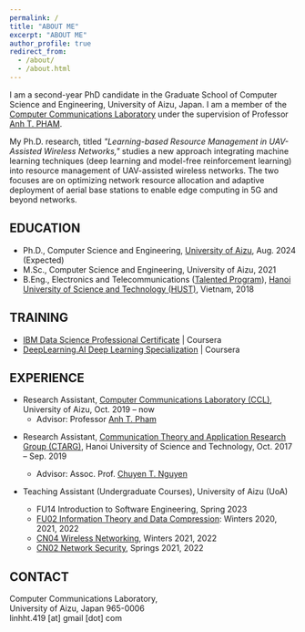 ```yaml
---
permalink: /
title: "ABOUT ME"
excerpt: "ABOUT ME"
author_profile: true
redirect_from: 
  - /about/
  - /about.html
---
```


I am a second-year PhD candidate in the Graduate School of Computer Science and Engineering, University of Aizu, Japan. I am a member of the [Computer Communications Laboratory](http://web-ext.u-aizu.ac.jp/labs/ce-cc/) under the supervision of Professor [Anh T. PHAM](https://u-aizu.ac.jp/~pham/). 

My Ph.D. research, titled _"Learning-based Resource Management in UAV-Assisted Wireless Networks,"_ studies a new approach integrating machine learning techniques (deep learning and model-free reinforcement learning) into resource management of UAV-assisted wireless networks. The two focuses are on optimizing network resource allocation and adaptive deployment of aerial base stations to enable edge computing in 5G and beyond networks.

<!-- My interests include statistics, data analysis, and data-driven forecasting. I am passionate and curious about finding insights from large-scale data and developing data-driven solutions to business problems.  -->

## EDUCATION
* Ph.D., Computer Science and Engineering, [University of Aizu](https://u-aizu.ac.jp/en/), Aug. 2024 (Expected)
* M.Sc., Computer Science and Engineering, University of Aizu, 2021
* B.Eng., Electronics and Telecommunications ([Talented Program](https://en.hust.edu.vn/elitech)), [Hanoi University of Science and Technology (HUST)](https://en.hust.edu.vn/web/en/home), Vietnam, 2018

## TRAINING 
* [IBM Data Science Professional Certificate](https://www.coursera.org/professional-certificates/ibm-data-science) \| Coursera 
* [DeepLearning.AI Deep Learning Specialization](https://www.coursera.org/specializations/deep-learning) \| Coursera 

## EXPERIENCE
* Research Assistant, [Computer Communications Laboratory (CCL)](http://web-ext.u-aizu.ac.jp/labs/ce-cc/), University of Aizu, Oct. 2019 – now
  * Advisor: Professor [Anh T. Pham](https://u-aizu.ac.jp/~pham/)
<!--   * Topic: Data-driven Resource Management for Edge Computing in UAV-assisted Wireless Networks. -->

* Research Assistant, [Communication Theory and Application Research Group (CTARG)](https://sites.google.com/site/ntchuyenkyoto/lab?authuser=0), Hanoi University of Science and Technology, Oct. 2017 – Sep. 2019
  * Advisor: Assoc. Prof. [Chuyen T. Nguyen](https://sites.google.com/site/ntchuyenkyoto/home?authuser=0)
  <!-- * Research theme : Medium access control (MAC) protocols for Radio Frequency Identification (RFID) systems. The research aimed to reduce identification time and energy consumption of passive RFID systems under non-ideal channel conditions. -->
  
* Teaching Assistant (Undergraduate Courses), University of Aizu (UoA)
  * FU14 Introduction to Software Engineering, Spring 2023
  * [FU02 Information Theory and Data Compression](http://web-ext.u-aizu.ac.jp/official/curriculum/syllabus/2022_1_E_013.html#13415): Winters 2020, 2021, 2022
  * [CN04 Wireless Networking](http://web-ext.u-aizu.ac.jp/official/curriculum/syllabus/2022_1_E_015.html#14103), Winters 2021, 2022
  * [CN02 Network Security](http://web-ext.u-aizu.ac.jp/official/curriculum/syllabus/2022_1_E_015.html#14101), Springs 2021, 2022
  
## CONTACT
Computer Communications Laboratory, <br> University of Aizu, Japan 965-0006 <br> linhht.419 [at] gmail [dot] com 
